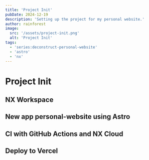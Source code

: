 ```yaml
---
title: 'Project Init'
pubDate: 2024-12-19
description: 'Setting up the project for my personal website.'
author: rainforest
image:
  src: '/assets/project-init.png'
  alt: 'Project Init'
tags:
  - 'series:deconstruct-personal-website'
  - 'astro'
  - 'nx'
---
```


# Project Init

## NX Workspace

## New app personal-website using Astro

## CI with GitHub Actions and NX Cloud

## Deploy to Vercel
